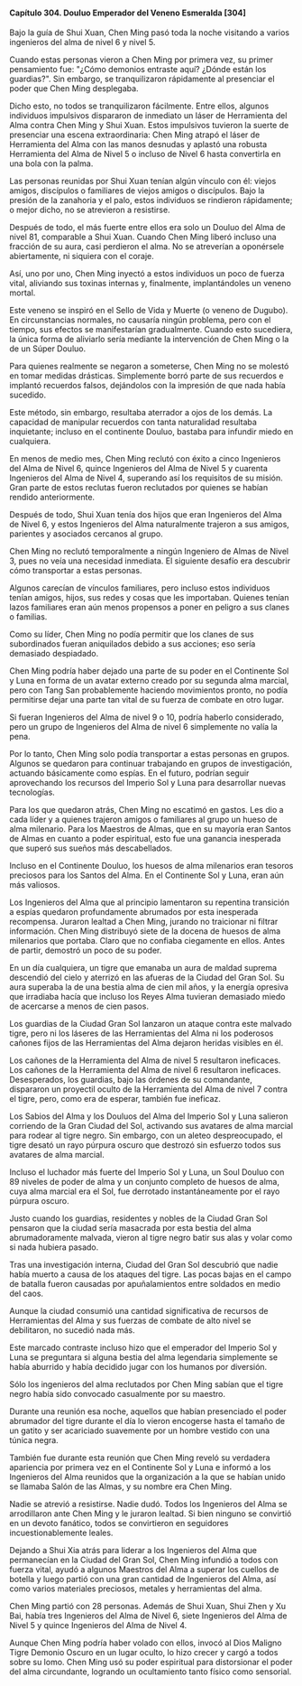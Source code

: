 
#### Capítulo 304. Douluo Emperador del Veneno Esmeralda [304]


Bajo la guía de Shui Xuan, Chen Ming pasó toda la noche visitando a varios ingenieros del alma de nivel 6 y nivel 5.

Cuando estas personas vieron a Chen Ming por primera vez, su primer pensamiento fue: "¿Cómo demonios entraste aquí? ¿Dónde están los guardias?". Sin embargo, se tranquilizaron rápidamente al presenciar el poder que Chen Ming desplegaba.

Dicho esto, no todos se tranquilizaron fácilmente. Entre ellos, algunos individuos impulsivos dispararon de inmediato un láser de Herramienta del Alma contra Chen Ming y Shui Xuan. Estos impulsivos tuvieron la suerte de presenciar una escena extraordinaria: Chen Ming atrapó el láser de Herramienta del Alma con las manos desnudas y aplastó una robusta Herramienta del Alma de Nivel 5 o incluso de Nivel 6 hasta convertirla en una bola con la palma.

Las personas reunidas por Shui Xuan tenían algún vínculo con él: viejos amigos, discípulos o familiares de viejos amigos o discípulos. Bajo la presión de la zanahoria y el palo, estos individuos se rindieron rápidamente; o mejor dicho, no se atrevieron a resistirse.

Después de todo, el más fuerte entre ellos era solo un Douluo del Alma de nivel 81, comparable a Shui Xuan. Cuando Chen Ming liberó incluso una fracción de su aura, casi perdieron el alma. No se atreverían a oponérsele abiertamente, ni siquiera con el coraje.

Así, uno por uno, Chen Ming inyectó a estos individuos un poco de fuerza vital, aliviando sus toxinas internas y, finalmente, implantándoles un veneno mortal.

Este veneno se inspiró en el Sello de Vida y Muerte (o veneno de Dugubo). En circunstancias normales, no causaría ningún problema, pero con el tiempo, sus efectos se manifestarían gradualmente. Cuando esto sucediera, la única forma de aliviarlo sería mediante la intervención de Chen Ming o la de un Súper Douluo.

Para quienes realmente se negaron a someterse, Chen Ming no se molestó en tomar medidas drásticas. Simplemente borró parte de sus recuerdos e implantó recuerdos falsos, dejándolos con la impresión de que nada había sucedido.

Este método, sin embargo, resultaba aterrador a ojos de los demás. La capacidad de manipular recuerdos con tanta naturalidad resultaba inquietante; incluso en el continente Douluo, bastaba para infundir miedo en cualquiera.

En menos de medio mes, Chen Ming reclutó con éxito a cinco Ingenieros del Alma de Nivel 6, quince Ingenieros del Alma de Nivel 5 y cuarenta Ingenieros del Alma de Nivel 4, superando así los requisitos de su misión. Gran parte de estos reclutas fueron reclutados por quienes se habían rendido anteriormente.

Después de todo, Shui Xuan tenía dos hijos que eran Ingenieros del Alma de Nivel 6, y estos Ingenieros del Alma naturalmente trajeron a sus amigos, parientes y asociados cercanos al grupo.

Chen Ming no reclutó temporalmente a ningún Ingeniero de Almas de Nivel 3, pues no veía una necesidad inmediata. El siguiente desafío era descubrir cómo transportar a estas personas.

Algunos carecían de vínculos familiares, pero incluso estos individuos tenían amigos, hijos, sus redes y cosas que les importaban. Quienes tenían lazos familiares eran aún menos propensos a poner en peligro a sus clanes o familias.

Como su líder, Chen Ming no podía permitir que los clanes de sus subordinados fueran aniquilados debido a sus acciones; eso sería demasiado despiadado.

Chen Ming podría haber dejado una parte de su poder en el Continente Sol y Luna en forma de un avatar externo creado por su segunda alma marcial, pero con Tang San probablemente haciendo movimientos pronto, no podía permitirse dejar una parte tan vital de su fuerza de combate en otro lugar.

Si fueran Ingenieros del Alma de nivel 9 o 10, podría haberlo considerado, pero un grupo de Ingenieros del Alma de nivel 6 simplemente no valía la pena.

Por lo tanto, Chen Ming solo podía transportar a estas personas en grupos. Algunos se quedaron para continuar trabajando en grupos de investigación, actuando básicamente como espías. En el futuro, podrían seguir aprovechando los recursos del Imperio Sol y Luna para desarrollar nuevas tecnologías.

Para los que quedaron atrás, Chen Ming no escatimó en gastos. Les dio a cada líder y a quienes trajeron amigos o familiares al grupo un hueso de alma milenario. Para los Maestros de Almas, que en su mayoría eran Santos de Almas en cuanto a poder espiritual, esto fue una ganancia inesperada que superó sus sueños más descabellados.

Incluso en el Continente Douluo, los huesos de alma milenarios eran tesoros preciosos para los Santos del Alma. En el Continente Sol y Luna, eran aún más valiosos.

Los Ingenieros del Alma que al principio lamentaron su repentina transición a espías quedaron profundamente abrumados por esta inesperada recompensa. Juraron lealtad a Chen Ming, jurando no traicionar ni filtrar información. Chen Ming distribuyó siete de la docena de huesos de alma milenarios que portaba. Claro que no confiaba ciegamente en ellos. Antes de partir, demostró un poco de su poder.

En un día cualquiera, un tigre que emanaba un aura de maldad suprema descendió del cielo y aterrizó en las afueras de la Ciudad del Gran Sol. Su aura superaba la de una bestia alma de cien mil años, y la energía opresiva que irradiaba hacía que incluso los Reyes Alma tuvieran demasiado miedo de acercarse a menos de cien pasos.

Los guardias de la Ciudad Gran Sol lanzaron un ataque contra este malvado tigre, pero ni los láseres de las Herramientas del Alma ni los poderosos cañones fijos de las Herramientas del Alma dejaron heridas visibles en él.

Los cañones de la Herramienta del Alma de nivel 5 resultaron ineficaces. Los cañones de la Herramienta del Alma de nivel 6 resultaron ineficaces. Desesperados, los guardias, bajo las órdenes de su comandante, dispararon un proyectil oculto de la Herramienta del Alma de nivel 7 contra el tigre, pero, como era de esperar, también fue ineficaz.

Los Sabios del Alma y los Douluos del Alma del Imperio Sol y Luna salieron corriendo de la Gran Ciudad del Sol, activando sus avatares de alma marcial para rodear al tigre negro. Sin embargo, con un aleteo despreocupado, el tigre desató un rayo púrpura oscuro que destrozó sin esfuerzo todos sus avatares de alma marcial.

Incluso el luchador más fuerte del Imperio Sol y Luna, un Soul Douluo con 89 niveles de poder de alma y un conjunto completo de huesos de alma, cuya alma marcial era el Sol, fue derrotado instantáneamente por el rayo púrpura oscuro.

Justo cuando los guardias, residentes y nobles de la Ciudad Gran Sol pensaron que la ciudad sería masacrada por esta bestia del alma abrumadoramente malvada, vieron al tigre negro batir sus alas y volar como si nada hubiera pasado.

Tras una investigación interna, Ciudad del Gran Sol descubrió que nadie había muerto a causa de los ataques del tigre. Las pocas bajas en el campo de batalla fueron causadas por apuñalamientos entre soldados en medio del caos.

Aunque la ciudad consumió una cantidad significativa de recursos de Herramientas del Alma y sus fuerzas de combate de alto nivel se debilitaron, no sucedió nada más.

Este marcado contraste incluso hizo que el emperador del Imperio Sol y Luna se preguntara si alguna bestia del alma legendaria simplemente se había aburrido y había decidido jugar con los humanos por diversión.

Sólo los ingenieros del alma reclutados por Chen Ming sabían que el tigre negro había sido convocado casualmente por su maestro.

Durante una reunión esa noche, aquellos que habían presenciado el poder abrumador del tigre durante el día lo vieron encogerse hasta el tamaño de un gatito y ser acariciado suavemente por un hombre vestido con una túnica negra.

También fue durante esta reunión que Chen Ming reveló su verdadera apariencia por primera vez en el Continente Sol y Luna e informó a los Ingenieros del Alma reunidos que la organización a la que se habían unido se llamaba Salón de las Almas, y su nombre era Chen Ming.

Nadie se atrevió a resistirse. Nadie dudó. Todos los Ingenieros del Alma se arrodillaron ante Chen Ming y le juraron lealtad. Si bien ninguno se convirtió en un devoto fanático, todos se convirtieron en seguidores incuestionablemente leales.

Dejando a Shui Xia atrás para liderar a los Ingenieros del Alma que permanecían en la Ciudad del Gran Sol, Chen Ming infundió a todos con fuerza vital, ayudó a algunos Maestros del Alma a superar los cuellos de botella y luego partió con una gran cantidad de Ingenieros del Alma, así como varios materiales preciosos, metales y herramientas del alma.

Chen Ming partió con 28 personas. Además de Shui Xuan, Shui Zhen y Xu Bai, había tres Ingenieros del Alma de Nivel 6, siete Ingenieros del Alma de Nivel 5 y quince Ingenieros del Alma de Nivel 4.

Aunque Chen Ming podría haber volado con ellos, invocó al Dios Maligno Tigre Demonio Oscuro en un lugar oculto, lo hizo crecer y cargó a todos sobre su lomo. Chen Ming usó su poder espiritual para distorsionar el poder del alma circundante, logrando un ocultamiento tanto físico como sensorial.